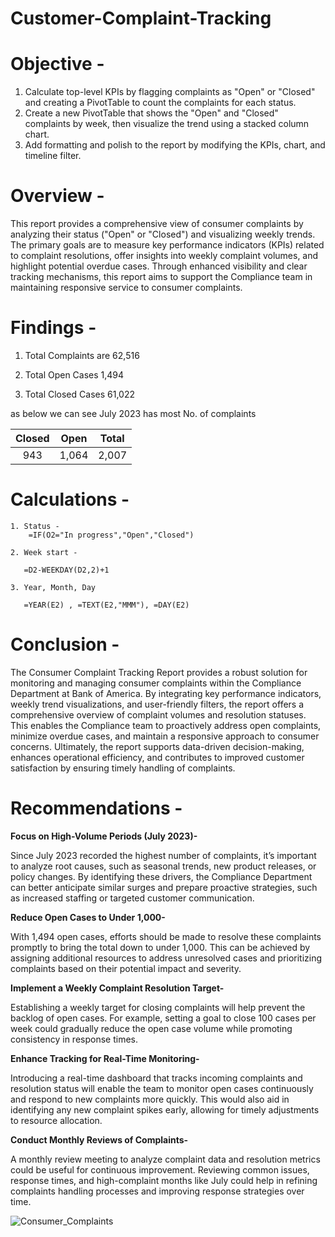 # Customer-Complaint-Tracking  

# Objective  -  

1. Calculate top-level KPIs by flagging complaints as "Open" or "Closed" and creating a PivotTable to count the complaints for each status.  
2. Create a new PivotTable that shows the "Open" and "Closed" complaints by week, then visualize the trend using a stacked column chart.
3. Add formatting and polish to the report by modifying the KPIs, chart, and timeline filter.

# Overview -  

This report provides a comprehensive view of consumer complaints by analyzing their status ("Open" or "Closed") and visualizing weekly trends. The primary goals are to measure key performance indicators (KPIs) related to complaint resolutions, offer insights into weekly complaint volumes, and highlight potential overdue cases. Through enhanced visibility and clear tracking mechanisms, this report aims to support the Compliance team in maintaining responsive service to consumer complaints.  

# Findings -  

1. Total Complaints are 62,516
  
3. Total Open Cases 1,494
  
5. Total Closed Cases 61,022

as below we can see July 2023 has most No. of complaints  

| Closed | Open  | Total |
|:------:|:-----:|:-----:|
|  943   | 1,064 | 2,007 |


 
# Calculations -  
```
1. Status -  
    =IF(O2="In progress","Open","Closed")

2. Week start -
   
   =D2-WEEKDAY(D2,2)+1

3. Year, Month, Day
   
   =YEAR(E2) , =TEXT(E2,"MMM"), =DAY(E2)  
```

# Conclusion -  

The Consumer Complaint Tracking Report provides a robust solution for monitoring and managing consumer complaints within the Compliance Department at Bank of America. By integrating key performance indicators, weekly trend visualizations, and user-friendly filters, the report offers a comprehensive overview of complaint volumes and resolution statuses. This enables the Compliance team to proactively address open complaints, minimize overdue cases, and maintain a responsive approach to consumer concerns. Ultimately, the report supports data-driven decision-making, enhances operational efficiency, and contributes to improved customer satisfaction by ensuring timely handling of complaints.  

# Recommendations -  

**Focus on High-Volume Periods (July 2023)-**  

Since July 2023 recorded the highest number of complaints, it’s important to analyze root causes, such as seasonal trends, new product releases, or policy changes. By identifying these drivers, the Compliance Department can better anticipate similar surges and prepare proactive strategies, such as increased staffing or targeted customer communication.  

**Reduce Open Cases to Under 1,000-**  

With 1,494 open cases, efforts should be made to resolve these complaints promptly to bring the total down to under 1,000. This can be achieved by assigning additional resources to address unresolved cases and prioritizing complaints based on their potential impact and severity.  

**Implement a Weekly Complaint Resolution Target-**  

Establishing a weekly target for closing complaints will help prevent the backlog of open cases. For example, setting a goal to close 100 cases per week could gradually reduce the open case volume while promoting consistency in response times.  

**Enhance Tracking for Real-Time Monitoring-**  

Introducing a real-time dashboard that tracks incoming complaints and resolution status will enable the team to monitor open cases continuously and respond to new complaints more quickly. This would also aid in identifying any new complaint spikes early, allowing for timely adjustments to resource allocation.  

**Conduct Monthly Reviews of Complaints-**  

A monthly review meeting to analyze complaint data and resolution metrics could be useful for continuous improvement. Reviewing common issues, response times, and high-complaint months like July could help in refining complaints handling processes and improving response strategies over time.  

![Consumer_Complaints](https://github.com/user-attachments/assets/ff538890-2a1c-4942-a68e-b77682f86c49)
